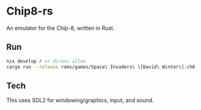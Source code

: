 # Chip8-rs

An emulator for the Chip-8, written in Rust.

## Run

```sh
nix develop # or direnv allow
cargo run --release roms/games/Space\ Invaders\ \[David\ Winter\].ch8
```

## Tech

This uses SDL2 for windowing/graphics, input, and sound.
